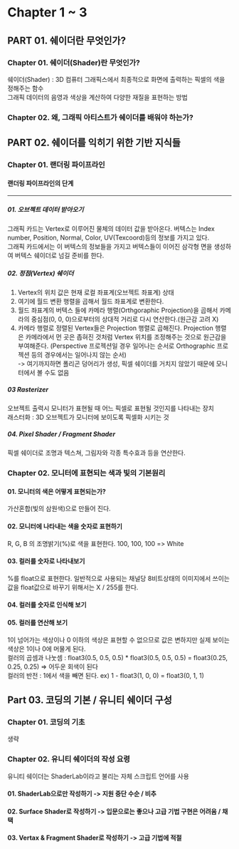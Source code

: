 # Chapter 1 ~ 3   

## PART 01. 쉐이더란 무엇인가?   
### Chapter 01. 쉐이더(Shader)란 무엇인가?
쉐이더(Shader) : 3D 컴퓨터 그래픽스에서 최종적으로 화면에 출력하는 픽셀의 색을 정해주는 함수   
그래픽 데이터의 음영과 색상을 계산하여 다양한 재질을 표현하는 방법   
   
### Chapter 02. 왜, 그래픽 아티스트가 쉐이더를 배워야 하는가?   
   
## PART 02. 쉐이더를 익히기 위한 기반 지식들   

### Chapter 01. 랜더링 파이프라인   

#### 랜더링 파이프라인의 단계
---------
##### 01. 오브젝트 데이터 받아오기   
그래픽 카드는 Vertex로 이루어진 물체의 데이터 값을 받아온다. 버텍스는 Index number, Position, Normal, Color, UV(Texcoord)등의 정보를 가지고 있다.   
그래픽 카드에서는 이 버텍스의 정보들을 가지고 버텍스들이 이어진 삼각형 면을 생성하여 버텍스 쉐이더로 넘길 준비를 한다.   

##### 02. 정점(Vertex) 쉐이더   
1. Vertex의 위치 값은 현재 로컬 좌표계(오브젝트 좌표계) 상태   
2. 여기에 월드 변환 행렬을 곱해서 월드 좌표계로 변환한다.   
3. 월드 좌표계의 버텍스 들에 카메라 행렬(Orthgoraphic Projection)을 곱해서 카메라의 중심점(0, 0, 0)으로부터의 상대적 거리로 다시 연산한다.(원근감 고려 X)
4. 카메라 행렬로 정렬된 Vertex들은 Projection 행렬로 곱해진다. Projection 행렬은 카메라에서 먼 곳은 좁혀진 것처럼 Vertex 위치를 조정해주는 것으로 원근감을 부여해준다.
(Perspective 프로젝션일 경우 일어나는 순서로 Orthographic 프로젝션 등의 경우에서는 일어나지 않는 순서)   
-> 여기까지하면 폴리곤 덩어리가 생성, 픽셀 쉐이더를 거치지 않았기 때문에 모니터에서 볼 수도 없음

##### 03 Rasterizer   
오브젝트 출력시 모니터가 표현될 때 어느 픽셀로 표현될 것인지를 나타내는 장치   
래스터화 : 3D 오브젝트가 모니터에 보이도록 픽셀화 시키는 것

##### 04. Pixel Shader / Fragment Shader   
픽셀 쉐이더로 조명과 텍스쳐, 그림자와 각종 특수효과 등을 연산한다.

### Chapter 02. 모니터에 표현되는 색과 빛의 기본원리   
#### 01. 모니터의 색은 어떻게 표현되는가?   
가산혼합(빛의 삼원색)으로 만들어 진다.   
#### 02. 모니터에 나타내는 색을 숫자로 표현하기   
R, G, B 의 조명밝기(%)로 색을 표현한다. 100, 100, 100 => White   
#### 03. 컬러를 숫자로 나타내보기   
%를 float으로 표현한다. 일반적으로 사용되는 채널당 8비트상태의 이미지에서 쓰이는 값을 float값으로 바꾸기 위해서는 X / 255를 한다.

#### 04. 컬러를 숫자로 인식해 보기   
   
#### 05. 컬러를 연산해 보기   
1이 넘어가는 색상이나 0 이하의 색상은 표현할 수 없으므로 값은 변하지만 실제 보이는 색상은 1이나 0에 머물게 된다.   
컬러의 곱셈과 나눗셈 : float3(0.5, 0.5, 0.5) * float3(0.5, 0.5, 0.5) = float3(0.25, 0.25, 0.25) => 어두운 회색이 된다   
컬러의 반전 : 1에서 색을 빼면 된다. ex) 1 - float3(1, 0, 0) = float3(0, 1, 1)   

## Part 03. 코딩의 기본 / 유니티 쉐이더 구성   
### Chapter 01. 코딩의 기초   
생략   
### Chapter 02. 유니티 쉐이더의 작성 요령   
유니티 쉐이더는 ShaderLab이라고 불리는 자체 스크립트 언어를 사용   

#### 01. ShaderLab으로만 작성하기 -> 지원 중단 수순 / 비추   

#### 02. Surface Shader로 작성하기 -> 입문으로는 좋으나 고급 기법 구현은 어려움 / 채택

#### 03. Vertax & Fragment Shader로 작성하기 -> 고급 기법에 적절
